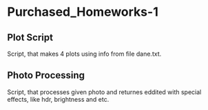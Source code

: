 # Purchased_Homeworks-1

## Plot Script

Script, that makes 4 plots using info from file dane.txt.

## Photo Processing

Script, that processes given photo and returnes eddited with special effects, like hdr, brightness and etc.